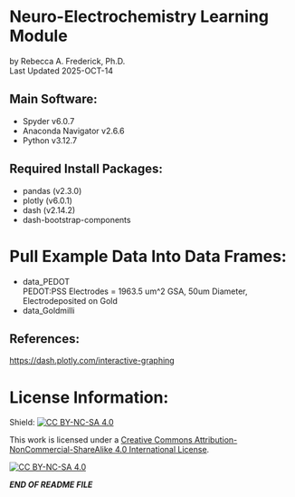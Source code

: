 # Neuro-Electrochemistry Learning Module
by Rebecca A. Frederick, Ph.D. <br /> Last Updated 2025-OCT-14

## Main Software:
- Spyder v6.0.7
- Anaconda Navigator v2.6.6
- Python v3.12.7

## Required Install Packages:
- pandas (v2.3.0)
- plotly (v6.0.1)
- dash (v2.14.2)
- dash-bootstrap-components


# Pull Example Data Into Data Frames:
- data_PEDOT <br /> PEDOT:PSS Electrodes = 1963.5 um^2 GSA, 50um Diameter, Electrodeposited on Gold
- data_Goldmilli <br /> 



## References:
https://dash.plotly.com/interactive-graphing


# License Information:

Shield: [![CC BY-NC-SA 4.0][cc-by-nc-sa-shield]][cc-by-nc-sa]

This work is licensed under a
[Creative Commons Attribution-NonCommercial-ShareAlike 4.0 International License][cc-by-nc-sa].

[![CC BY-NC-SA 4.0][cc-by-nc-sa-image]][cc-by-nc-sa]

[cc-by-nc-sa]: http://creativecommons.org/licenses/by-nc-sa/4.0/
[cc-by-nc-sa-image]: https://licensebuttons.net/l/by-nc-sa/4.0/88x31.png
[cc-by-nc-sa-shield]: https://img.shields.io/badge/License-CC%20BY--NC--SA%204.0-lightgrey.svg


***END OF README FILE***
